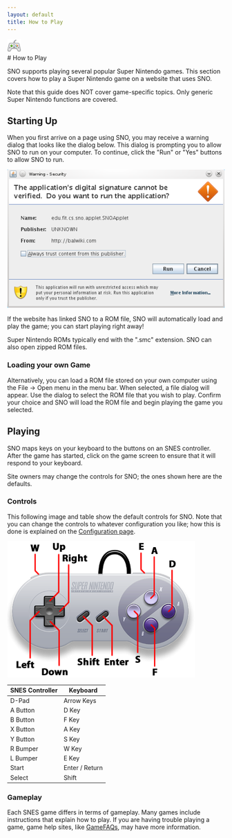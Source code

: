 ```yaml
---
layout: default
title: How to Play
---
```

<div class="icon"><img src="images/controller.png" /></div>
# How to Play

SNO supports playing several popular Super Nintendo games. This section covers how to play a Super Nintendo game on a website that uses SNO.

Note that this guide does NOT cover game-specific topics. Only generic Super Nintendo functions are covered.

## Starting Up

When you first arrive on a page using SNO, you may receive a warning dialog that looks like the dialog below. This dialog is prompting you to allow SNO to run on your computer. To continue, click the "Run" or "Yes" buttons to allow SNO to run.

![Security Warning](images/java_cert.png)

If the website has linked SNO to a ROM file, SNO will automatically load and play the game; you can start playing right away!

<div class="callout">Super Nintendo ROMs typically end with the ".smc" extension. SNO can also open zipped ROM files.</div>

### Loading your own Game

Alternatively, you can load a ROM file stored on your own computer using the File -> Open menu in the menu bar. When selected, a file dialog will appear. Use the dialog to select the ROM file that you wish to play. Confirm your choice and SNO will load the ROM file and begin playing the game you selected.

## Playing

SNO maps keys on your keyboard to the buttons on an SNES controller. After the game has started, click on the game screen to ensure that it will respond to your keyboard.

<div class="callout">Site owners may change the controls for SNO; the ones shown here are the defaults.</div>

### Controls

This following image and table show the default controls for SNO. Note that you can change the controls to whatever configuration you like; how this is done is explained on the [Configuration page](configuration.html).

![SNO Controller Mapping](images/controls.png)

SNES Controller | Keyboard
--------------- | --------------
D-Pad           | Arrow Keys
A Button        | D Key
B Button        | F Key
X Button        | A Key         
Y Button        | S Key
R Bumper        | W Key
L Bumper        | E Key
Start           | Enter / Return
Select          | Shift

### Gameplay

Each SNES game differs in terms of gameplay. Many games include instructions that explain how to play. If you are having trouble playing a game, game help sites, like [GameFAQs](http://www.gamefaqs.com/), may have more information.